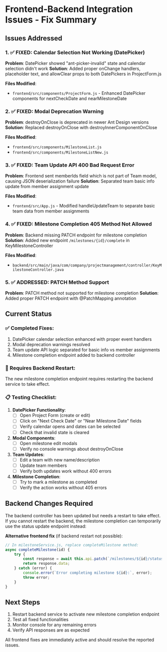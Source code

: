 # Frontend-Backend Integration Issues - Fix Summary

## Issues Addressed

### 1. ✅ FIXED: Calendar Selection Not Working (DatePicker)
**Problem**: DatePicker showed "ant-picker-invalid" state and calendar selection didn't work
**Solution**: Added proper onChange handlers, placeholder text, and allowClear props to both DatePickers in ProjectForm.js

**Files Modified**:
- `frontend/src/components/ProjectForm.js` - Enhanced DatePicker components for nextCheckDate and nearMilestoneDate

### 2. ✅ FIXED: Modal Deprecation Warning 
**Problem**: destroyOnClose is deprecated in newer Ant Design versions
**Solution**: Replaced destroyOnClose with destroyInnerComponentOnClose

**Files Modified**:
- `frontend/src/components/MilestoneList.js`
- `frontend/src/components/MilestoneListNew.js`

### 3. ✅ FIXED: Team Update API 400 Bad Request Error
**Problem**: Frontend sent memberIds field which is not part of Team model, causing JSON deserialization failure
**Solution**: Separated team basic info update from member assignment update

**Files Modified**:
- `frontend/src/App.js` - Modified handleUpdateTeam to separate basic team data from member assignments

### 4. ✅ FIXED: Milestone Completion 405 Method Not Allowed
**Problem**: Backend missing PATCH endpoint for milestone completion
**Solution**: Added new endpoint `/milestones/{id}/complete` in KeyMilestoneController

**Files Modified**:
- `backend/src/main/java/com/company/projectmanagement/controller/KeyMilestoneController.java`

### 5. ✅ ADDRESSED: PATCH Method Support
**Problem**: PATCH method not supported for milestone completion
**Solution**: Added proper PATCH endpoint with @PatchMapping annotation

## Current Status

### ✅ Completed Fixes:
1. DatePicker calendar selection enhanced with proper event handlers
2. Modal deprecation warnings resolved
3. Team update API logic separated for basic info vs member assignments
4. Milestone completion endpoint added to backend controller

### 🔄 Requires Backend Restart:
The new milestone completion endpoint requires restarting the backend service to take effect.

### 📋 Testing Checklist:

1. **DatePicker Functionality**:
   - [ ] Open Project Form (create or edit)
   - [ ] Click on "Next Check Date" or "Near Milestone Date" fields
   - [ ] Verify calendar opens and dates can be selected
   - [ ] Check that invalid state is cleared

2. **Modal Components**:
   - [ ] Open milestone edit modals
   - [ ] Verify no console warnings about destroyOnClose

3. **Team Updates**:
   - [ ] Edit a team with new name/description
   - [ ] Update team members
   - [ ] Verify both updates work without 400 errors

4. **Milestone Completion**:
   - [ ] Try to mark a milestone as completed
   - [ ] Verify the action works without 405 errors

## Backend Changes Required

The backend controller has been updated but needs a restart to take effect. If you cannot restart the backend, the milestone completion can temporarily use the status update endpoint instead:

**Alternative frontend fix** (if backend restart not possible):
```javascript
// In milestoneService.js, replace completeMilestone method:
async completeMilestone(id) {
    try {
        const response = await this.api.patch(`/milestones/${id}/status?status=COMPLETED`);
        return response.data;
    } catch (error) {
        console.error(`Error completing milestone ${id}:`, error);
        throw error;
    }
}
```

## Next Steps

1. Restart backend service to activate new milestone completion endpoint
2. Test all fixed functionalities
3. Monitor console for any remaining errors
4. Verify API responses are as expected

All frontend fixes are immediately active and should resolve the reported issues.
